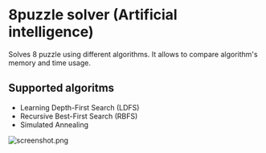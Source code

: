 # 8puzzle solver (Artificial intelligence)
Solves 8 puzzle using different algorithms. It allows to compare algorithm's memory and time usage.

## Supported algoritms
-  Learning Depth-First Search (LDFS)
-  Recursive Best-First Search (RBFS)
-  Simulated Annealing


![screenshot.png](screenshot.png)
